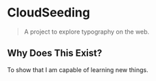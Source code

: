 # CloudSeeding

> A project to explore typography on the web.

## Why Does This Exist?
To show that I am capable of learning new things.
